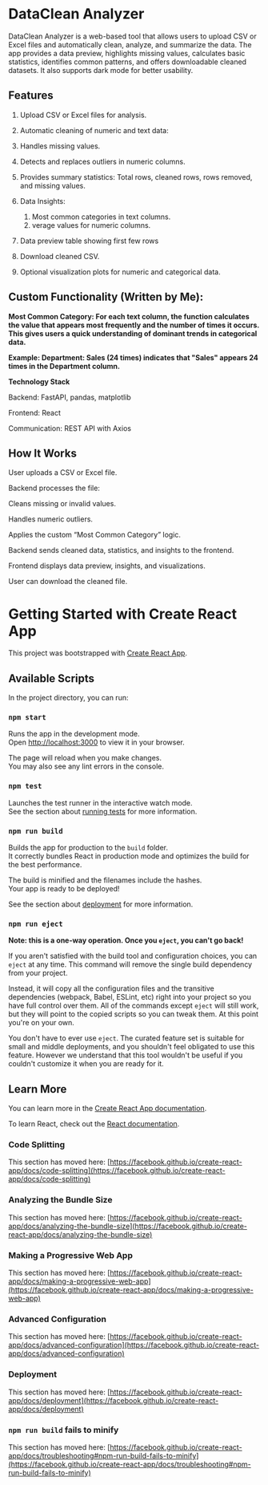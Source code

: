 # **DataClean Analyzer**

DataClean Analyzer is a web-based tool that allows users to upload CSV or Excel files and automatically clean, analyze, and summarize the data. The app provides a data preview, highlights missing values, calculates basic statistics, identifies common patterns, and offers downloadable cleaned datasets. It also supports dark mode for better usability.

## **Features**

1. Upload CSV or Excel files for analysis.

2. Automatic cleaning of numeric and text data:

3. Handles missing values.

4. Detects and replaces outliers in numeric columns.

5. Provides summary statistics: Total rows, cleaned rows, rows removed, and missing values.

6. Data Insights: 
   1. Most common categories in text columns.
   2. verage values for numeric columns.

7. Data preview table showing first few rows

8. Download cleaned CSV.

9. Optional visualization plots for numeric and categorical data.
    
## **Custom Functionality (Written by Me):**

**Most Common Category: For each text column, the function calculates the value that appears most frequently and the number of times it occurs. This gives users a quick understanding of dominant trends in categorical data.**

**Example: Department: Sales (24 times) indicates that "Sales" appears 24 times in the Department column.**

**Technology Stack**

Backend: FastAPI, pandas, matplotlib

Frontend: React

Communication: REST API with Axios

## **How It Works**

User uploads a CSV or Excel file.

Backend processes the file:

Cleans missing or invalid values.

Handles numeric outliers.

Applies the custom “Most Common Category” logic.

Backend sends cleaned data, statistics, and insights to the frontend.

Frontend displays data preview, insights, and visualizations.

User can download the cleaned file.



# Getting Started with Create React App

This project was bootstrapped with [Create React App](https://github.com/facebook/create-react-app).

## Available Scripts

In the project directory, you can run:

### `npm start`

Runs the app in the development mode.\
Open [http://localhost:3000](http://localhost:3000) to view it in your browser.

The page will reload when you make changes.\
You may also see any lint errors in the console.

### `npm test`

Launches the test runner in the interactive watch mode.\
See the section about [running tests](https://facebook.github.io/create-react-app/docs/running-tests) for more information.

### `npm run build`

Builds the app for production to the `build` folder.\
It correctly bundles React in production mode and optimizes the build for the best performance.

The build is minified and the filenames include the hashes.\
Your app is ready to be deployed!

See the section about [deployment](https://facebook.github.io/create-react-app/docs/deployment) for more information.

### `npm run eject`

**Note: this is a one-way operation. Once you `eject`, you can't go back!**

If you aren't satisfied with the build tool and configuration choices, you can `eject` at any time. This command will remove the single build dependency from your project.

Instead, it will copy all the configuration files and the transitive dependencies (webpack, Babel, ESLint, etc) right into your project so you have full control over them. All of the commands except `eject` will still work, but they will point to the copied scripts so you can tweak them. At this point you're on your own.

You don't have to ever use `eject`. The curated feature set is suitable for small and middle deployments, and you shouldn't feel obligated to use this feature. However we understand that this tool wouldn't be useful if you couldn't customize it when you are ready for it.

## Learn More

You can learn more in the [Create React App documentation](https://facebook.github.io/create-react-app/docs/getting-started).

To learn React, check out the [React documentation](https://reactjs.org/).

### Code Splitting

This section has moved here: [https://facebook.github.io/create-react-app/docs/code-splitting](https://facebook.github.io/create-react-app/docs/code-splitting)

### Analyzing the Bundle Size

This section has moved here: [https://facebook.github.io/create-react-app/docs/analyzing-the-bundle-size](https://facebook.github.io/create-react-app/docs/analyzing-the-bundle-size)

### Making a Progressive Web App

This section has moved here: [https://facebook.github.io/create-react-app/docs/making-a-progressive-web-app](https://facebook.github.io/create-react-app/docs/making-a-progressive-web-app)

### Advanced Configuration

This section has moved here: [https://facebook.github.io/create-react-app/docs/advanced-configuration](https://facebook.github.io/create-react-app/docs/advanced-configuration)

### Deployment

This section has moved here: [https://facebook.github.io/create-react-app/docs/deployment](https://facebook.github.io/create-react-app/docs/deployment)

### `npm run build` fails to minify

This section has moved here: [https://facebook.github.io/create-react-app/docs/troubleshooting#npm-run-build-fails-to-minify](https://facebook.github.io/create-react-app/docs/troubleshooting#npm-run-build-fails-to-minify)
